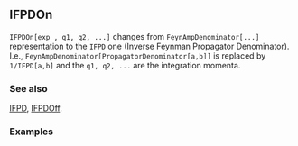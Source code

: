 ## IFPDOn

`IFPDOn[exp_, q1, q2, ...]` changes from `FeynAmpDenominator[...]` representation to the `IFPD` one (Inverse Feynman Propagator Denominator). I.e., `FeynAmpDenominator[PropagatorDenominator[a,b]]` is replaced by `1/IFPD[a,b]` and the `q1, q2, ...` are the integration momenta.

### See also

[IFPD](IFPD), [IFPDOff](IFPDOff).

### Examples